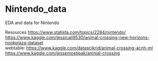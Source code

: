 # Nintendo_data
EDA and data for Nintendo

Resources
https://www.statista.com/topics/2284/nintendo/  
https://www.kaggle.com/jessicali9530/animal-crossing-new-horizons-nookplaza-dataset  
webtable: https://www.kaggle.com/datascikrid/animal-crossing-acnh-ml  
https://www.kaggle.com/jessemostipak/animal-crossing  
